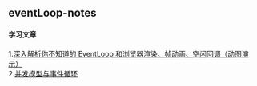## eventLoop-notes

#### 学习文章  
1.[深入解析你不知道的 EventLoop 和浏览器渲染、帧动画、空闲回调（动图演示）](https://juejin.im/post/5ec73026f265da76da29cb25?utm_source=gold_browser_extension)  
2.[并发模型与事件循环](https://developer.mozilla.org/zh-CN/docs/Web/JavaScript/EventLoop)
